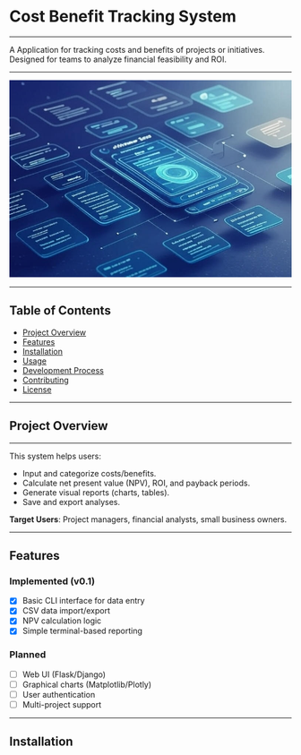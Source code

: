 # Cost Benefit Tracking System
---

A Application for tracking costs and benefits of projects or initiatives. Designed for teams to analyze financial feasibility and ROI.

---
![image1](CBTS1.jpg)


---

## Table of Contents
- [Project Overview](#project-overview)
- [Features](#features)
- [Installation](#installation)
- [Usage](#usage)
- [Development Process](#development-process)
- [Contributing](#contributing)
- [License](#license)

---

## Project Overview
---
This system helps users:
- Input and categorize costs/benefits.
- Calculate net present value (NPV), ROI, and payback periods.
- Generate visual reports (charts, tables).
- Save and export analyses.

**Target Users**: Project managers, financial analysts, small business owners.

---

## Features
### Implemented (v0.1)
- [x] Basic CLI interface for data entry
- [x] CSV data import/export
- [x] NPV calculation logic
- [x] Simple terminal-based reporting

### Planned
- [ ] Web UI (Flask/Django)
- [ ] Graphical charts (Matplotlib/Plotly)
- [ ] User authentication
- [ ] Multi-project support

---

## Installation
